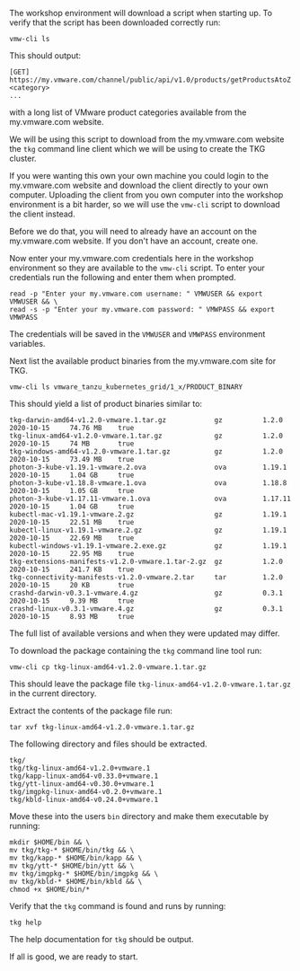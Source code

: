 The workshop environment will download a script when starting up. To verify that the script has been downloaded correctly run:

```execute-1
vmw-cli ls
```

This should output:

```
[GET] https://my.vmware.com/channel/public/api/v1.0/products/getProductsAtoZ
<category>
...
```

with a long list of VMware product categories available from the my.vmware.com website.

We will be using this script to download from the my.vmware.com website the ``tkg`` command line client which we will be using to create the TKG cluster.  

If you were wanting this own your own machine you could login to the my.vmware.com website and download the client directly to your own computer. Uploading the client from you own computer into the workshop environment is a bit harder, so we will use the ``vmw-cli`` script to download the client instead.

Before we do that, you will need to already have an account on the my.vmware.com website. If you don't have an account, create one.

Now enter your my.vmware.com credentials here in the workshop environment so they are available to the ``vmw-cli`` script. To enter your credentials run the following and enter them when prompted.

```execute-1
read -p "Enter your my.vmware.com username: " VMWUSER && export VMWUSER && \
read -s -p "Enter your my.vmware.com password: " VMWPASS && export VMWPASS
```

The credentials will be saved in the ``VMWUSER`` and ``VMWPASS`` environment variables.

Next list the available product binaries from the my.vmware.com site for TKG.

```execute-1
vmw-cli ls vmware_tanzu_kubernetes_grid/1_x/PRODUCT_BINARY
```

This should yield a list of product binaries similar to:

```
tkg-darwin-amd64-v1.2.0-vmware.1.tar.gz            gz          1.2.0      2020-10-15     74.76 MB    true         
tkg-linux-amd64-v1.2.0-vmware.1.tar.gz             gz          1.2.0      2020-10-15     74 MB       true         
tkg-windows-amd64-v1.2.0-vmware.1.tar.gz           gz          1.2.0      2020-10-15     73.49 MB    true         
photon-3-kube-v1.19.1-vmware.2.ova                 ova         1.19.1     2020-10-15     1.04 GB     true         
photon-3-kube-v1.18.8-vmware.1.ova                 ova         1.18.8     2020-10-15     1.05 GB     true         
photon-3-kube-v1.17.11-vmware.1.ova                ova         1.17.11    2020-10-15     1.04 GB     true         
kubectl-mac-v1.19.1-vmware.2.gz                    gz          1.19.1     2020-10-15     22.51 MB    true         
kubectl-linux-v1.19.1-vmware.2.gz                  gz          1.19.1     2020-10-15     22.69 MB    true         
kubectl-windows-v1.19.1-vmware.2.exe.gz            gz          1.19.1     2020-10-15     22.95 MB    true         
tkg-extensions-manifests-v1.2.0-vmware.1.tar-2.gz  gz          1.2.0      2020-10-15     241.7 KB    true         
tkg-connectivity-manifests-v1.2.0-vmware.2.tar     tar         1.2.0      2020-10-15     20 KB       true         
crashd-darwin-v0.3.1-vmware.4.gz                   gz          0.3.1      2020-10-15     9.39 MB     true         
crashd-linux-v0.3.1-vmware.4.gz                    gz          0.3.1      2020-10-15     8.93 MB     true
```

The full list of available versions and when they were updated may differ.

To download the package containing the ``tkg`` command line tool run:

```execute-1
vmw-cli cp tkg-linux-amd64-v1.2.0-vmware.1.tar.gz
```

This should leave the package file ``tkg-linux-amd64-v1.2.0-vmware.1.tar.gz`` in the current directory.

Extract the contents of the package file run:

```execute-1
tar xvf tkg-linux-amd64-v1.2.0-vmware.1.tar.gz
```

The following directory and files should be extracted.

```
tkg/
tkg/tkg-linux-amd64-v1.2.0+vmware.1
tkg/kapp-linux-amd64-v0.33.0+vmware.1
tkg/ytt-linux-amd64-v0.30.0+vmware.1
tkg/imgpkg-linux-amd64-v0.2.0+vmware.1
tkg/kbld-linux-amd64-v0.24.0+vmware.1
```

Move these into the users ``bin`` directory and make them executable by running:

```execute-1
mkdir $HOME/bin && \
mv tkg/tkg-* $HOME/bin/tkg && \
mv tkg/kapp-* $HOME/bin/kapp && \
mv tkg/ytt-* $HOME/bin/ytt && \
mv tkg/imgpkg-* $HOME/bin/imgpkg && \
mv tkg/kbld-* $HOME/bin/kbld && \
chmod +x $HOME/bin/*
```

Verify that the ``tkg`` command is found and runs by running:

```execute
tkg help
```

The help documentation for ``tkg`` should be output.

If all is good, we are ready to start.

